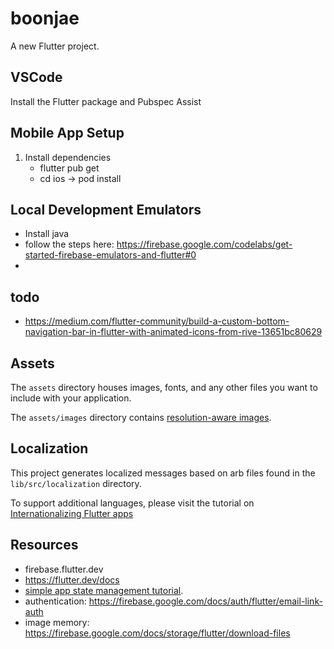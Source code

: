 # boonjae

A new Flutter project.

## VSCode
Install the Flutter package and Pubspec Assist

## Mobile App Setup
1. Install dependencies
    * flutter pub get
    * cd ios -> pod install

## Local Development Emulators
* Install java
* follow the steps here: https://firebase.google.com/codelabs/get-started-firebase-emulators-and-flutter#0 
* 



## todo
* https://medium.com/flutter-community/build-a-custom-bottom-navigation-bar-in-flutter-with-animated-icons-from-rive-13651bc80629 


## Assets

The `assets` directory houses images, fonts, and any other files you want to
include with your application.

The `assets/images` directory contains [resolution-aware
images](https://flutter.dev/docs/development/ui/assets-and-images#resolution-aware).

## Localization

This project generates localized messages based on arb files found in
the `lib/src/localization` directory.

To support additional languages, please visit the tutorial on
[Internationalizing Flutter
apps](https://flutter.dev/docs/development/accessibility-and-localization/internationalization)



## Resources
* firebase.flutter.dev
* https://flutter.dev/docs
* [simple app state management
tutorial](https://flutter.dev/docs/development/data-and-backend/state-mgmt/simple).
* authentication: https://firebase.google.com/docs/auth/flutter/email-link-auth 
* image memory: https://firebase.google.com/docs/storage/flutter/download-files
